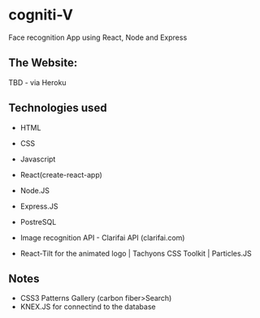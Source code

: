 # cogniti-V

Face recognition App using React, Node and Express

## The Website:

TBD - via Heroku

## Technologies used

- HTML
- CSS
- Javascript
- React(create-react-app)

- Node.JS
- Express.JS

- PostreSQL

- Image recognition API - Clarifai API (clarifai.com)

- React-Tilt for the animated logo | Tachyons CSS Toolkit | Particles.JS

## Notes

- CSS3 Patterns Gallery (carbon fiber>Search)
- KNEX.JS for connectind to the database
